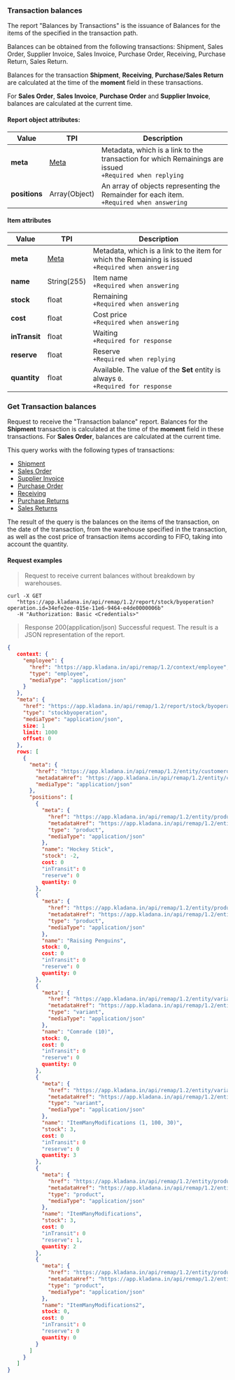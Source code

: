 ### Transaction balances

The report "Balances by Transactions" is the issuance of Balances for the items of the specified
in the transaction path.

Balances can be obtained from the following transactions: Shipment, Sales Order, Supplier Invoice, Sales Invoice, Purchase Order, Receiving, Purchase Return, Sales Return.

Balances for the transaction **Shipment**, **Receiving**, **Purchase/Sales Return** are calculated at the time of the **moment** field in these transactions.

For **Sales Order**, **Sales Invoice**, **Purchase Order** and **Supplier Invoice**, balances are calculated at the current time.

#### Report object attributes:

| Value | TPI | Description |
| ------------- |-----|--------------|
| **meta** | [Meta](../#kladana-json-api-general-info-metadata) | Metadata, which is a link to the transaction for which Remainings are issued<br>`+Required when replying` |
| **positions** | Array(Object) | An array of objects representing the Remainder for each item.<br>`+Required when answering` |

#### Item attributes

| Value | TPI | Description |
| ------------- |-----|--------------|
|**meta** | [Meta](../#kladana-json-api-general-info-metadata) | Metadata, which is a link to the item for which the Remaining is issued<br>`+Required when answering` |
|**name** | String(255) | Item name<br>`+Required when answering` |
|**stock** | float | Remaining<br>`+Required when answering` |
|**cost** | float | Cost price<br>`+Required when answering` |
|**inTransit** | float | Waiting<br>`+Required for response` |
|**reserve**| float | Reserve<br>`+Required when replying` |
|**quantity** | float | Available. The value of the **Set** entity is always `0`.<br>`+Required for response` |

### Get Transaction balances

Request to receive the "Transaction balance" report.
Balances for the **Shipment** transaction is calculated at the time of the **moment** field in these transactions.
For **Sales Order**, balances are calculated at the current time.

This query works with the following types of transactions:

+ [Shipment](../documents/#transactions-shipment)
+ [Sales Order](../documents/#transactions-sales-order)
+ [Supplier Invoice](../documents/#transactions-supplier-invoice)
+ [Purchase Order](../documents/#transactions-purchase-order)
+ [Receiving](../documents/#transactions-receiving)
+ [Purchase Returns](../documents/#transactions-purchase-returns)
+ [Sales Returns](../documents/#transactions-sales-return)

The result of the query is the balances on the items of the transaction, on the date of the transaction, from the warehouse specified in the transaction,
as well as the cost price of transaction items according to FIFO, taking into account the quantity.

#### Request examples

> Request to receive current balances without breakdown by warehouses.

```shell
curl -X GET
   "https://app.kladana.in/api/remap/1.2/report/stock/byoperation?operation.id=34efe2ee-015e-11e6-9464-e4de0000006b"
   -H "Authorization: Basic <Credentials>"
```

> Response 200(application/json)
Successful request. The result is a JSON representation of the report.

```json
{
   context: {
     "employee": {
       "href": "https://app.kladana.in/api/remap/1.2/context/employee",
       "type": "employee",
       "mediaType": "application/json"
     }
   },
   "meta": {
     "href": "https://app.kladana.in/api/remap/1.2/report/stock/byoperation?operation.id=34efe2ee-015e-11e6-9464-e4de0000006b",
     "type": "stockbyoperation",
     "mediaType": "application/json",
     size: 1
     limit: 1000
     offset: 0
   },
   rows: [
     {
       "meta": {
         "href": "https://app.kladana.in/api/remap/1.2/entity/customerorder/34efe2ee-015e-11e6-9464-e4de0000006b",
         "metadataHref": "https://app.kladana.in/api/remap/1.2/entity/customerOrder/metadata","type": "sales order",
         "mediaType": "application/json"
       },
       "positions": [
         {
           "meta": {
             "href": "https://app.kladana.in/api/remap/1.2/entity/product/eeef177f-f648-11e5-8a84-bae50000007a",
             "metadataHref": "https://app.kladana.in/api/remap/1.2/entity/product/metadata",
             "type": "product",
             "mediaType": "application/json"
           },
           "name": "Hockey Stick",
           "stock": -2,
           cost: 0
           "inTransit": 0
           "reserve": 0
           quantity: 0
         },
         {
           "meta": {
             "href": "https://app.kladana.in/api/remap/1.2/entity/product/60fc3826-00d7-11e6-9464-e4de00000097",
             "metadataHref": "https://app.kladana.in/api/remap/1.2/entity/product/metadata",
             "type": "product",
             "mediaType": "application/json"
           },
           "name": "Raising Penguins",
           stock: 0,
           cost: 0
           "inTransit": 0
           "reserve": 0
           quantity: 0
         },
         {
           "meta": {
             "href": "https://app.kladana.in/api/remap/1.2/entity/variant/d1bed68b-ffe7-11e5-9464-e4de0000001a",
             "metadataHref": "https://app.kladana.in/api/remap/1.2/entity/variant/metadata",
             "type": "variant",
             "mediaType": "application/json"
           },
           "name": "Comrade (10)",
           stock: 0,
           cost: 0
           "inTransit": 0
           "reserve": 0
           quantity: 0
         },
         {
           "meta": {
             "href": "https://app.kladana.in/api/remap/1.2/entity/variant/671b3522-f7d2-11e5-8a84-bae500000084",
             "metadataHref": "https://app.kladana.in/api/remap/1.2/entity/variant/metadata",
             "type": "variant",
             "mediaType": "application/json"
           },
           "name": "ItemManyModifications (1, 100, 30)",
           "stock": 3,
           cost: 0
           "inTransit": 0
           "reserve": 0
           quantity: 3
         },
         {
           "meta": {
             "href": "https://app.kladana.in/api/remap/1.2/entity/product/66ccbc9f-f7d2-11e5-8a84-bae500000076",
             "metadataHref": "https://app.kladana.in/api/remap/1.2/entity/product/metadata",
             "type": "product",
             "mediaType": "application/json"
           },
           "name": "ItemManyModifications",
           "stock": 3,
           cost: 0
           "inTransit": 0
           "reserve": 1,
           quantity: 2
         },
         {
           "meta": {
             "href": "https://app.kladana.in/api/remap/1.2/entity/product/8b382799-f7d2-11e5-8a84-bae5000003a5",
             "metadataHref": "https://app.kladana.in/api/remap/1.2/entity/product/metadata",
             "type": "product",
             "mediaType": "application/json"
           },
           "name": "ItemManyModifications2",
           stock: 0,
           cost: 0
           "inTransit": 0
           "reserve": 0
           quantity: 0
         }
       ]
     }
   ]
}

```
